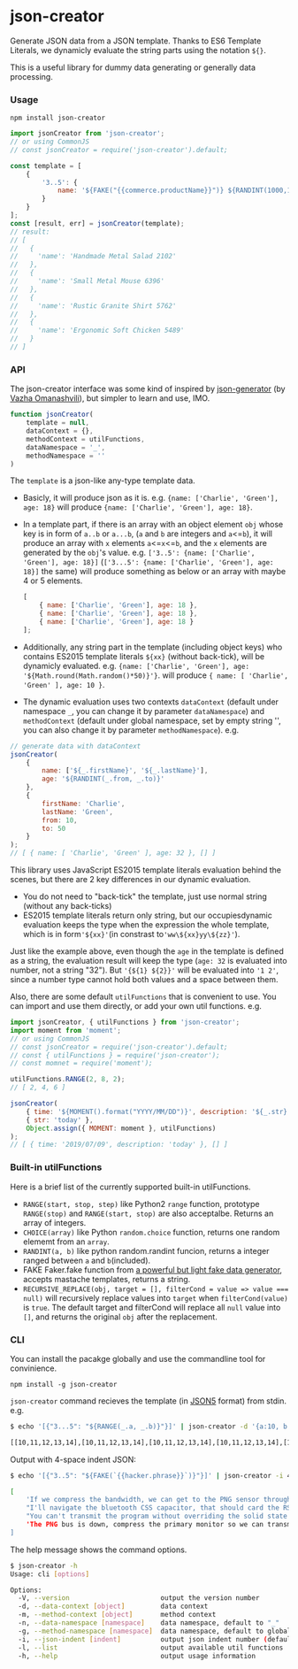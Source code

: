 # json-creator

Generate JSON data from a JSON template.
Thanks to ES6 Template Literals, we dynamicly evaluate the string parts using the notation `${}`.

This is a useful library for dummy data generating or generally data processing.

### Usage

```
npm install json-creator
```

```js
import jsonCreator from 'json-creator';
// or using CommonJS
// const jsonCreator = require('json-creator').default;

const template = [
    {
        '3..5': {
            name: '${FAKE("{{commerce.productName}}")} ${RANDINT(1000,10000)}'
        }
    }
];
const [result, err] = jsonCreator(template);
// result:
// [
//   {
//     'name': 'Handmade Metal Salad 2102'
//   },
//   {
//     'name': 'Small Metal Mouse 6396'
//   },
//   {
//     'name': 'Rustic Granite Shirt 5762'
//   },
//   {
//     'name': 'Ergonomic Soft Chicken 5489'
//   }
// ]
```

### API

The json-creator interface was some kind of inspired by [json-generator](https://next.json-generator.com/) (by [Vazha Omanashvili](https://vazha.me/)), but simpler to learn and use, IMO.

```js
function jsonCreator(
    template = null,
    dataContext = {},
    methodContext = utilFunctions,
    dataNamespace = '_',
    methodNamespace = ''
)
```

The `template` is a json-like any-type template data.

-   Basicly, it will produce json as it is.
    e.g. `{name: ['Charlie', 'Green'], age: 18}`
    will produce `{name: ['Charlie', 'Green'], age: 18}`.
-   In a template part, if there is an array with an object element `obj` whose key is in form of `a..b` or `a...b`,
    (`a` and `b` are integers and `a`<=`b`), it will produce an array with `x` elements `a`<=`x`<=`b`, and the `x` elements are generated by the `obj`'s value.
    e.g. `['3..5': {name: ['Charlie', 'Green'], age: 18}]`
    (`['3...5': {name: ['Charlie', 'Green'], age: 18}]` the same)
    will produce something as below or an array with maybe 4 or 5 elements.

    ```js
    [
        { name: ['Charlie', 'Green'], age: 18 },
        { name: ['Charlie', 'Green'], age: 18 },
        { name: ['Charlie', 'Green'], age: 18 }
    ];
    ```

-   Additionally, any string part in the template (including object keys) who contains ES2015 template literals `${xx}` (without back-tick), will be dynamicly evaluated.
    e.g. `{name: ['Charlie', 'Green'], age: '${Math.round(Math.random()*50)}'}`.
    will produce `{ name: [ 'Charlie', 'Green' ], age: 10 }`.
-   The dynamic evaluation uses two contexts `dataContext` (default under namespace `_`, you can change it by parameter `dataNamespace`) and `methodContext` (default under global namespace, set by empty string '', you can also change it by parameter `methodNamespace`).
    e.g.

```js
// generate data with dataContext
jsonCreator(
    {
        name: ['${_.firstName}', '${_.lastName}'],
        age: '${RANDINT(_.from, _.to)}'
    },
    {
        firstName: 'Charlie',
        lastName: 'Green',
        from: 10,
        to: 50
    }
);
// [ { name: [ 'Charlie', 'Green' ], age: 32 }, [] ]
```

This library uses JavaScript ES2015 template literals evaluation behind the scenes, but there are 2 key differences in our dynamic evaluation.

-   You do not need to "back-tick" the template, just use normal string (without any back-ticks)
-   ES2015 template literals return only string, but our occupiesdynamic evaluation keeps the type when the expression the whole template, which is in form`'${xx}'`(in constrast to`'ww\${xx}yy\${zz}'`).

Just like the example above, even though the `age` in the template is defined as a string, the evaluation result will keep the type (`age: 32` is evaluated into number, not a string "32"). But `'{${1} ${2}}'` will be evaluated into `'1 2'`, since a number type cannot hold both values and a space between them.

Also, there are some default `utilFunctions` that is convenient to use. You can import and use them directly, or add your own util functions. e.g.

```js
import jsonCreator, { utilFunctions } from 'json-creator';
import moment from 'moment';
// or using CommonJS
// const jsonCreator = require('json-creator').default;
// const { utilFunctions } = require('json-creator');
// const momnet = require('moment');

utilFunctions.RANGE(2, 8, 2);
// [ 2, 4, 6 ]

jsonCreator(
    { time: '${MOMENT().format("YYYY/MM/DD")}', description: '${_.str}' },
    { str: 'today' },
    Object.assign({ MOMENT: moment }, utilFunctions)
);
// [ { time: '2019/07/09', description: 'today' }, [] ]
```

### Built-in utilFunctions

Here is a brief list of the currently supported built-in utilFunctions.

-   `RANGE(start, stop, step)` like Python2 `range` function, prototype `RANGE(stop)` and `RANGE(start, stop)` are also acceptalbe. Returns an array of integers.
-   `CHOICE(array)` like Python `random.choice` function, returns one random elememt from an `array`.
-   `RANDINT(a, b)` like python random.randint funcion, returns a integer ranged between `a` and `b`(included).
-   FAKE Faker.fake function from [a powerful but light fake data generator](https://www.npmjs.com/package/faker), accepts mastache templates, returns a string.
-   `RECURSIVE_REPLACE(obj, target = [], filterCond = value => value === null)` will recursively replace values into `target` when `filterCond(value)` is `true`. The default target and filterCond will replace all `null` value into `[]`, and returns the original `obj` after the replacement.

### CLI

You can install the pacakge globally and use the commandline tool for convinience.

```
npm install -g json-creator
```

`json-creator` command recieves the template (in [JSON5](https://json5.org/) format) from stdin.
e.g.

```bash
$ echo '[{"3...5": "${RANGE(_.a, _.b)}"}]' | json-creator -d '{a:10, b:15}'

[[10,11,12,13,14],[10,11,12,13,14],[10,11,12,13,14],[10,11,12,13,14],[10,11,12,13,14]]
```

Output with 4-space indent JSON:

```bash
$ echo '[{"3..5": "${FAKE(`{{hacker.phrase}}`)}"}]' | json-creator -i 4

[
    'If we compress the bandwidth, we can get to the PNG sensor through the optical IB program!',
    "I'll navigate the bluetooth CSS capacitor, that should card the RSS program!",
    "You can't transmit the program without overriding the solid state JBOD transmitter!",
    'The PNG bus is down, compress the primary monitor so we can transmit the HDD protocol!'
]
```

The help message shows the command options.

```bash
$ json-creator -h
Usage: cli [options]

Options:
  -V, --version                       output the version number
  -d, --data-context [object]         data context
  -m, --method-context [object]       method context
  -n, --data-namespace [namespace]    data namespace, default to "_"
  -g, --method-namespace [namespace]  data namespace, default to global context
  -i, --json-indent [indent]          output json indent number (default: 0)
  -l, --list                          output available util functions
  -h, --help                          output usage information
```
